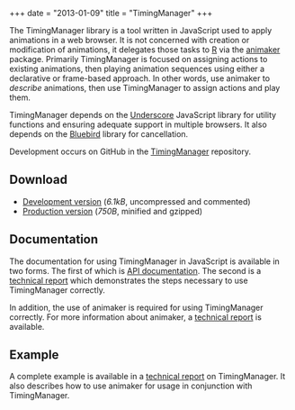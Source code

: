+++
date = "2013-01-09"
title = "TimingManager"
+++

The TimingManager library is a tool written in JavaScript used to
apply animations in a web browser. It is not concerned with creation
or modification of animations, it delegates those tasks to
[R](https://www.r-project.org/) via the [animaker](https://github.com/pmur002/animaker) package.
Primarily TimingManager is focused on assigning
actions to existing animations, then playing animation sequences using
either a declarative or frame-based approach. In other words, use
animaker to *describe* animations, then use TimingManager to assign
actions and play them.

TimingManager depends on the [Underscore](http://underscorejs.org/)
JavaScript library for utility functions and ensuring adequate support
in multiple browsers. It also depends on the [Bluebird](https://github.com/petkaantonov/bluebird)
library for cancellation.

Development occurs on GitHub in the [TimingManager](https://github.com/sjp/TimingManager) repository.

## Download

* [Development version](https://raw.github.com/sjp/TimingManager/master/timing.js) (*6.1kB*, uncompressed and commented)
* [Production version](timing.min.js) (*750B*, minified and gzipped)

## Documentation

The documentation for using TimingManager in JavaScript is available
in two forms. The first of which is [API
documentation](docs/). The second is a
[technical report](timing-manager.html) which
demonstrates the steps necessary to use TimingManager correctly.

In addition, the use of animaker is required for using TimingManager
correctly. For more information about animaker, a [technical
report](https://www.stat.auckland.ac.nz/~paul/Reports/animaker/animaker.html)
is available.

## Example

A complete example is available in a [technical
report](timing-manager.html) on
TimingManager. It also describes how to use animaker for usage in
conjunction with TimingManager.
